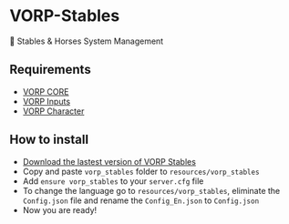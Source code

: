 # VORP-Stables
🐎 Stables &amp; Horses System Management

## Requirements
- [VORP CORE](https://github.com/VORPCORE/VORP-Core/releases)
- [VORP Inputs](https://github.com/VORPCORE/VORP-Inputs/releases)
- [VORP Character](https://github.com/VORPCORE/VORP-Character/releases)

## How to install
* [Download the lastest version of VORP Stables](https://github.com/VORPCORE/VORP-Stables/releases)
* Copy and paste ```vorp_stables``` folder to ```resources/vorp_stables```
* Add ```ensure vorp_stables``` to your ```server.cfg``` file
* To change the language go to ```resources/vorp_stables```, eliminate the ```Config.json``` file and rename the ```Config_En.json``` to ```Config.json``` 
* Now you are ready!
